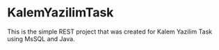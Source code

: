 # KalemYazilimTask

This is the simple REST project that was created for Kalem Yazilim Task using MsSQL and Java.